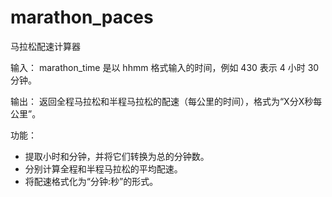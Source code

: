# marathon_paces
马拉松配速计算器

输入： marathon_time 是以 hhmm 格式输入的时间，例如 430 表示 4 小时 30 分钟。

输出： 返回全程马拉松和半程马拉松的配速（每公里的时间），格式为“X分X秒每公里”。

功能：
- 提取小时和分钟，并将它们转换为总的分钟数。
- 分别计算全程和半程马拉松的平均配速。
- 将配速格式化为“分钟:秒”的形式。
 
